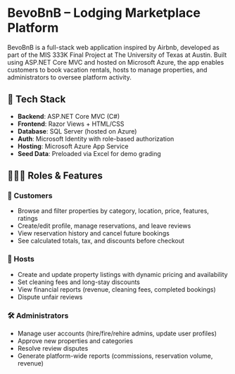 # BevoBnB – Lodging Marketplace Platform

BevoBnB is a full-stack web application inspired by Airbnb, developed as part of the MIS 333K Final Project at The University of Texas at Austin. Built using ASP.NET Core MVC and hosted on Microsoft Azure, the app enables customers to book vacation rentals, hosts to manage properties, and administrators to oversee platform activity.

## 🔧 Tech Stack

- **Backend**: ASP.NET Core MVC (C#)
- **Frontend**: Razor Views + HTML/CSS
- **Database**: SQL Server (hosted on Azure)
- **Auth**: Microsoft Identity with role-based authorization
- **Hosting**: Microsoft Azure App Service
- **Seed Data**: Preloaded via Excel for demo grading

## 🧑‍🤝‍🧑 Roles & Features

### 👤 Customers
- Browse and filter properties by category, location, price, features, ratings
- Create/edit profile, manage reservations, and leave reviews
- View reservation history and cancel future bookings
- See calculated totals, tax, and discounts before checkout

### 🏡 Hosts
- Create and update property listings with dynamic pricing and availability
- Set cleaning fees and long-stay discounts
- View financial reports (revenue, cleaning fees, completed bookings)
- Dispute unfair reviews

### 🛠️ Administrators
- Manage user accounts (hire/fire/rehire admins, update user profiles)
- Approve new properties and categories
- Resolve review disputes
- Generate platform-wide reports (commissions, reservation volume, revenue)

